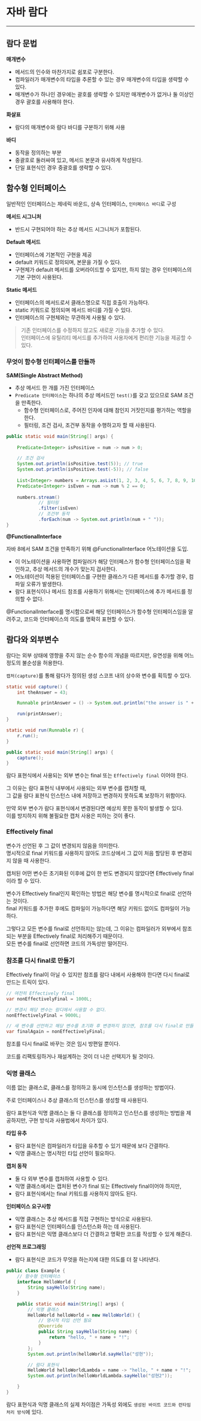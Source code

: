 # 자바 람다

---

## 람다 문법

**매개변수**
- 메서드의 인수와 마찬가지로 쉼포로 구분한다.
- 컴파일러가 매개변수의 타입을 추론할 수 있는 경우 매개변수의 타입을 생략할 수 있다.
- 매개변수가 하나인 경우에는 괄호를 생략할 수 있지만 매개변수가 없거나 둘 이상인 경우 괄호를 사용해야 한다.

**화살표**
- 람다의 매개변수와 람다 바디를 구분하기 위해 사용

**바디**
- 동작을 정의하는 부분
- 중괄호로 둘러싸여 있고, 메서드 본문과 유사하게 작성된다.
- 단일 표현식인 경우 중괄호를 생략할 수 있다.

## 함수형 인터페이스

일반적인 인터페이스는 제네릭 바운드, 상속 인터페이스, `인터페이스 바디`로 구성

**메서드 시그니처**
- 반드시 구현되어야 하는 추상 메서드 시그니처가 포함된다.

**Default 메서드**
- 인터페이스에 기본적인 구현을 제공
- default 키워드로 정의되며, 본문을 가질 수 있다.
- 구현체가 default 메서드를 오버라이드할 수 있지만, 하지 않는 경우 인터페이스의 기본 구현이 사용된다.

**Static 메서드**
- 인터페이스의 메서드로서 클래스명으로 직접 호출이 가능하다.
- static 키워드로 정의되며 메서드 바디를 가질 수 있다.
- 인터페이스의 구현체와는 무관하게 사용될 수 있다.

>기존 인터페이스를 수정하지 않고도 새로운 기능을 추가할 수 있다.<br>
>인터페이스에 유틸리티 메서드를 추가하여 사용자에게 편리한 기능을 제공할 수 있다.

### 무엇이 함수형 인터페이스를 만들까

**SAM(Single Abstract Method)**
- 추상 메서드 한 개를 가진 인터페이스
- `Predicate 인터페이스`는 하나의 추상 메서드인 `test()`를 갖고 있으므로 SAM 조건을 만족한다.
  - 함수형 인터페이스로, 주어진 인자에 대해 참인지 거짓인지를 평가하는 역할을 한다.
  - 필터링, 조건 검사, 조건부 동작을 수행하고자 할 때 사용된다.
```java
public static void main(String[] args) {
    
    Predicate<Integer> isPositive = num -> num > 0;

    // 조건 검사
    System.out.println(isPositive.test(5)); // true
    System.out.println(isPositive.test(-5)); // false
        
    List<Integer> numbers = Arrays.asList(1, 2, 3, 4, 5, 6, 7, 8, 9, 10);
    Predicate<Integer> isEven = num -> num % 2 == 0;
    
    numbers.stream()
            // 필터링
            .filter(isEven)
            // 조건부 동작
            .forEach(num -> System.out.println(num + " "));
}
```

**@FunctionalInterface**

자바 8에서 SAM 조건을 만족하기 위해 @FunctionalInterface 어노테이션을 도입.

- 이 어노테이션을 사용하면 컴파일러가 해당 인터페스가 함수형 인터페이스임을 확인하고, 추상 메서드의 개수가 맞는지 검사한다.
- 어노테이션이 적용된 인터페이스를 구현한 클래스가 다른 메서드를 추가할 경우, 컴파일 오류가 발생한다.
- 람다 표현식이나 메서드 참조를 사용하기 위해서는 인터페이스에 추가 메서드를 정의할 수 없다.

@FunctionalInterface를 명시함으로써 해당 인터페이스가 함수형 인터페이스임을 알려주고, 코드와 인터페이스의 의도를 명확히 표현할 수 있다.

## 람다와 외부변수

람다는 외부 상태에 영향을 주지 않는 순수 함수의 개념을 따르지만, 유연성을 위해 어느 정도의 불순성을 허용한다.

`캡처(capture)`를 통해 람다가 정의된 생성 스코프 내의 상수와 변수를 획득할 수 있다.

```java
static void capture() {
    int theAnswer = 43;

    Runnable printAnswer = () -> System.out.println("the answer is " + theAnswer);

    run(printAnswer);
}

static void run(Runnable r) {
    r.run();
}

public static void main(String[] args) {
    capture();
}
```
람다 표현식에서 사용되는 외부 변수는 final 또는 `Effectively final` 이어야 한다.

그 이유는 람다 표현식 내부에서 사용되는 외부 변수를 캡처할 때, <br> 
그 값을 람다 표현식 인스턴스 내에 저장하고 변경하지 못하도록 보장하기 위함이다.

만약 외부 변수가 람다 표현식에서 변경된다면 예상치 못한 동작이 발생할 수 있다. <br>
이를 방지하지 위해 불필요한 캡처 사용은 피하는 것이 좋다. 

### Effectively final
변수가 선언된 후 그 값이 변경되지 않음을 의미한다. <br>
명시적으로 final 키워드를 사용하지 않아도 코드상에서 그 값이 처음 할당된 후 변경되지 않을 때 사용한다.

캡처된 어떤 변수든 초기화된 이후에 값이 한 번도 변경되지 않았다면 Effectively final이라 할 수 있다.

변수가 Effectively final인지 확인하는 방법은 해당 변수를 명시적으로 final로 선언하는 것이다.<br>
final 키워드를 추가한 후에도 컴파일이 가능하다면 해당 키워드 없이도 컴파일이 가능하다.

그렇다고 모든 변수를 final로 선언하지는 않는데, 그 이유는 컴파일러가 외부에서 참조되는 부분을 Effectively final로 처리해주기 때문이다.<br>
모든 변수를 final로 선언하면 코드의 가독성만 떨어진다.

### 참조를 다시 final로 만들기
Effectively final이 아닐 수 있지만 참조를 람다 내에서 사용해야 한다면 다시 final로 만드는 트릭이 있다.
```java
// 여전히 Effectively final
var nonEffectivelyFinal = 1000L;

// 변경시 해당 변수는 람디에서 사용할 수 없다.
nonEffectivelyFinal = 9000L;

// 새 변수를 선언하고 해당 변수를 초기화 후 변경하지 않으면, 참조를 다시 final로 만들 수 있다.
var finalAgain = nonEffectivelyFinal;
```
참조를 다시 final로 바꾸는 것은 임시 방편일 뿐이다.

코드를 리팩토링하거나 재설계하는 것이 더 나은 선택지가 될 것이다.

### 익명 클래스
이름 없는 클래스로, 클래스를 정의하고 동시에 인스턴스를 생성하는 방법이다.

주로 인터페이스나 추상 클래스의 인스턴스를 생성할 때 사용된다.

람다 표현식과 익명 클래스는 둘 다 클래스를 정의하고 인스턴스를 생성하는 방법을 제공하지만, 구현 방식과 사용법에서 차이가 있다.

**타입 유추**
- 람다 표현식은 컴파일러가 타입을 유추할 수 있기 때문에 보다 간결하다.
- 익명 클래스는 명시적인 타입 선언이 필요하다.

**캡처 동작**
- 둘 다 외부 변수를 캡처하여 사용할 수 있다.
- 익명 클래스에서는 캡처된 변수가 final 또는 Effectively final이어야 하지만,
- 람다 표현식에서는 final 키워드를 사용하지 않아도 된다.

**인터페이스 요구사항**
- 익명 클래스는 추상 메서드를 직접 구현하는 방식으로 사용된다.
- 람다 표현식은 인터페이스를 인스턴스화 하는 데 사용된다.
- 람다 표현식은 익명 클래스보다 더 간결하고 명확한 코드를 작성할 수 있게 해준다.

**선언적 프로그래밍**
- 람다 표현식은 코드가 무엇을 하는지에 대한 의도를 더 잘 나타낸다.

```java
public class Example {
    // 함수형 인터페이스
    interface HelloWorld {
        String sayHello(String name);
    }

    public static void main(String[] args) {
        // 익명 클래스
        HelloWorld helloWorld = new HelloWorld() {
            // 명시적 타입 선언 필요
            @Override
            public String sayHello(String name) {
                return "hello, " + name + "!";
            }
        };
        System.out.println(helloWorld.sayHello("성현"));

        // 람다 표현식
        HelloWorld helloWorldLambda = name -> "hello, " + name + "!";
        System.out.println(helloWorldLambda.sayHello("성현2"));

    }
}
```

람다 표현식과 익명 클래스의 실제 차이점은 가독성 외에도 `생성된 바이트 코드와 런타임 처리 방식`에 있다.